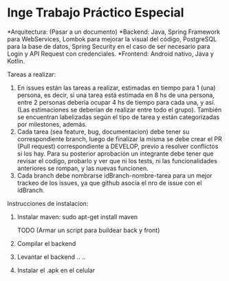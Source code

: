 # Inge Trabajo Práctico Especial
*Arquitectura: (Pasar a un documento) 
*Backend: Java, Spring Framework para WebServices, Lombok para mejorar la visual del código, PostgreSQL para la base de datos, Spring Security en el caso de ser necesario para Login y API Request con credenciales.
*Frontend: Android nativo, Java y Kotlin.

Tareas a realizar:
1) En issues están las tareas a realizar, estimadas en tiempo para 1 (una) persona, es decir, si una tarea está estimada en 8 hs de una persona, entre 2 personas deberia ocupar 4 hs de tiempo para cada una, y así. (Las estimaciones se deberían de realizar entre todo el grupo). También se encuentran labelizadas según el tipo de tarea y están categorizadas por milestones, además.
2) Cada tarea (sea feature, bug, documentacion) debe tener su correspondiente branch, luego de finalizar la misma se debe crear el PR (Pull request) correspondiente a DEVELOP, previo a resolver conflictos si los hay. Para su posterior aprobación un integrante debe tener que revisar el codigo, probarlo y ver que ni los tests, ni las funcionalidades anteriores se rompan, y las nuevas funcionen.
3) Cada branch debe nombrarse idBranch-nombre-tarea para un mejor trackeo de los issues, ya que github asocia el nro de issue con el idBranch.

Instrucciones de instalacion:
1) Instalar maven:
    sudo apt-get install maven
    
   TODO (Armar un script para buildear back y front)
2) Compilar el backend
3) Levantar el backend
..
..
6) Instalar el .apk en el celular
